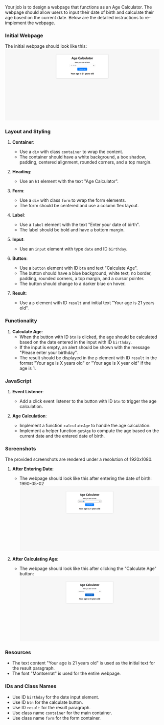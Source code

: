 
Your job is to design a webpage that functions as an Age Calculator. The webpage should allow users to input their date of birth and calculate their age based on the current date. Below are the detailed instructions to re-implement the webpage.

### Initial Webpage
The initial webpage should look like this:
![initial webpage](./_images/origin.png)

### Layout and Styling
1. **Container**:
   - Use a `div` with class `container` to wrap the content.
   - The container should have a white background, a box shadow, padding, centered alignment, rounded corners, and a top margin.

2. **Heading**:
   - Use an `h1` element with the text "Age Calculator".
   
3. **Form**:
   - Use a `div` with class `form` to wrap the form elements.
   - The form should be centered and use a column flex layout.

4. **Label**:
   - Use a `label` element with the text "Enter your date of birth".
   - The label should be bold and have a bottom margin.

5. **Input**:
   - Use an `input` element with type `date` and ID `birthday`.
   
6. **Button**:
   - Use a `button` element with ID `btn` and text "Calculate Age".
   - The button should have a blue background, white text, no border, padding, rounded corners, a top margin, and a cursor pointer.
   - The button should change to a darker blue on hover.

7. **Result**:
   - Use a `p` element with ID `result` and initial text "Your age is 21 years old".

### Functionality
1. **Calculate Age**:
   - When the button with ID `btn` is clicked, the age should be calculated based on the date entered in the input with ID `birthday`.
   - If the input is empty, an alert should be shown with the message "Please enter your birthday".
   - The result should be displayed in the `p` element with ID `result` in the format "Your age is X years old" or "Your age is X year old" if the age is 1.

### JavaScript
1. **Event Listener**:
   - Add a click event listener to the button with ID `btn` to trigger the age calculation.

2. **Age Calculation**:
   - Implement a function `calculateAge` to handle the age calculation.
   - Implement a helper function `getAge` to compute the age based on the current date and the entered date of birth.

### Screenshots
The provided screenshots are rendered under a resolution of 1920x1080.

1. **After Entering Date**:
   - The webpage should look like this after entering the date of birth: 1990-05-02
   ![after entering date](./_images/after_enter_date.png)

2. **After Calculating Age**:
   - The webpage should look like this after clicking the "Calculate Age" button:
   ![after calculating age](./_images/after_calculate_age.png)

### Resources
- The text content "Your age is 21 years old" is used as the initial text for the result paragraph.
- The font "Montserrat" is used for the entire webpage.

### IDs and Class Names
- Use ID `birthday` for the date input element.
- Use ID `btn` for the calculate button.
- Use ID `result` for the result paragraph.
- Use class name `container` for the main container.
- Use class name `form` for the form container.
